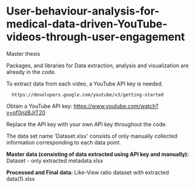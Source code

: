 # User-behaviour-analysis-for-medical-data-driven-YouTube-videos-through-user-engagement
Master thesis 

Packages, and libraries for Data extraction, analysis and visualization are already in the code.

To extract data from each video, a YouTube API key is needed. 
      
      https://developers.google.com/youtube/v3/getting-started

Obtain a YouTube API key: https://www.youtube.com/watch?v=of0nzBJrT20

Replace the API key with your own API key throughout the code.

The data set name 'Dataset.xlsx' consists of only manually collected information corresponding to each data point.

**Master data (consisting of data extracted using API key and manually):** Dataset - only extracted metadata.xlsx 

**Processed and Final data:** Like-View ratio dataset with extracted data(1).xlsx
